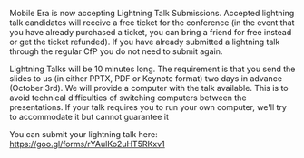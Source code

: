 Mobile Era is now accepting Lightning Talk Submissions. Accepted lightning talk
candidates will receive a free ticket for the conference (in the event that you
have already purchased a ticket, you can bring a friend for free instead or get
the ticket refunded). If you have already submitted a lightning talk through the
regular CfP you do not need to submit again.

Lightning Talks will be 10 minutes long. The requirement is that you send the slides to us
(in either PPTX, PDF or Keynote format) two days in advance (October 3rd). We will provide
a computer with the talk available. This is to avoid technical difficulties of switching
computers between the presentations. If your talk requires you to run your own computer,
we'll try to accommodate it but cannot guarantee it

You can submit your lightning talk here: https://goo.gl/forms/rYAulKo2uHT5RKxv1

